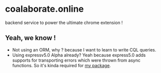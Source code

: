 # coalaborate.online

backend service to power the ultimate chrome extension !


## Yeah, we know !
- Not using an ORM, why ? because I want to learn to write CQL queries.
- Using expressv5.0 Alpha already? Yeah because express5.0 adds supports for transporting errors which were thrown from async functions. So it's kinda required for [my package](https://www.npmjs.com/package/http-exception-transformer).